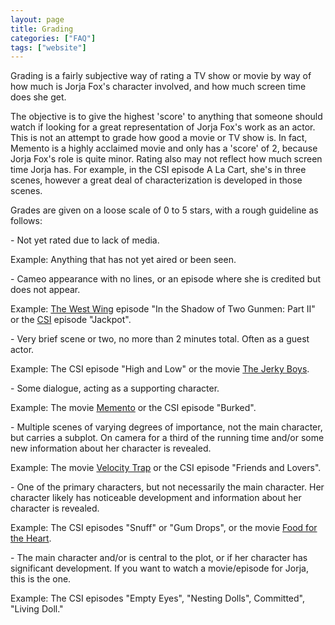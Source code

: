 ```yaml
---
layout: page
title: Grading
categories: ["FAQ"]
tags: ["website"]
---
```


Grading is a fairly subjective way of rating a TV show or movie by way of how much is Jorja Fox's character involved, and how much screen time does she get.

The objective is to give the highest 'score' to anything that someone should watch if looking for a great representation of Jorja Fox's work as an actor. This is not an attempt to grade how good a movie or TV show is. In fact, Memento is a highly acclaimed movie and only has a 'score' of 2, because Jorja Fox's role is quite minor. Rating also may not reflect how much screen time Jorja has. For example, in the CSI episode A La Cart, she's in three scenes, however a great deal of characterization is developed in those scenes.

Grades are given on a loose scale of 0 to 5 stars, with a rough guideline as follows:

<i style="color:red;" class="fa fa-star-o fa-rotate-normal" name="empty star"></i><i style="color:red;" class="fa fa-star-o fa-rotate-normal" name="empty star"></i><i style="color:red;" class="fa fa-star-o fa-rotate-normal" name="empty star"></i><i style="color:red;" class="fa fa-star-o fa-rotate-normal" name="empty star"></i><i style="color:red;" class="fa fa-star-o fa-rotate-normal" name="empty star"></i> - Not yet rated due to lack of media.

Example: Anything that has not yet aired or been seen.

<i style="color:grey;" class="fa fa-star fa-rotate-normal" name="grey star"></i><i style="color:grey;" class="fa fa-star fa-rotate-normal" name="grey star"></i><i style="color:grey;" class="fa fa-star fa-rotate-normal" name="grey star"></i><i style="color:grey;" class="fa fa-star fa-rotate-normal" name="grey star"></i><i style="color:grey;" class="fa fa-star fa-rotate-normal" name="grey star"></i> - Cameo appearance with no lines, or an episode where she is credited but does not appear.

Example: [The West Wing](/library/actor/west-wing/) episode "In the Shadow of Two Gunmen: Part II" or the [CSI](/library/actor/csi/) episode "Jackpot".

<i style="color:gold;" class="fa fa-star fa-rotate-normal" name="gold star"></i><i style="color:grey;" class="fa fa-star fa-rotate-normal" name="grey star"></i><i style="color:grey;" class="fa fa-star fa-rotate-normal" name="grey star"></i><i style="color:grey;" class="fa fa-star fa-rotate-normal" name="grey star"></i><i style="color:grey;" class="fa fa-star fa-rotate-normal" name="grey star"></i> - Very brief scene or two, no more than 2 minutes total. Often as a guest actor.

Example: The CSI episode "High and Low" or the movie [The Jerky Boys](/library/actor/jerky-boys).

<i style="color:gold;" class="fa fa-star fa-rotate-normal" name="gold star"></i><i style="color:gold;" class="fa fa-star fa-rotate-normal" name="gold star"></i><i style="color:grey;" class="fa fa-star fa-rotate-normal" name="grey star"></i><i style="color:grey;" class="fa fa-star fa-rotate-normal" name="grey star"></i><i style="color:grey;" class="fa fa-star fa-rotate-normal" name="grey star"></i> - Some dialogue, acting as a supporting character.

Example: The movie [Memento](/library/actor/memento/) or the CSI episode "Burked".

<i style="color:gold;" class="fa fa-star fa-rotate-normal" name="gold star"></i><i style="color:gold;" class="fa fa-star fa-rotate-normal" name="gold star"></i><i style="color:gold;" class="fa fa-star fa-rotate-normal" name="gold star"></i><i style="color:grey;" class="fa fa-star fa-rotate-normal" name="grey star"></i><i style="color:grey;" class="fa fa-star fa-rotate-normal" name="grey star"></i> - Multiple scenes of varying degrees of importance, not the main character, but carries a subplot. On camera for a third of the running time and/or some new information about her character is revealed.

Example: The movie [Velocity Trap](/library/actor/velocity-trap/) or the CSI episode "Friends and Lovers".

<i style="color:gold;" class="fa fa-star fa-rotate-normal" name="gold star"></i><i style="color:gold;" class="fa fa-star fa-rotate-normal" name="gold star"></i><i style="color:gold;" class="fa fa-star fa-rotate-normal" name="gold star"></i><i style="color:gold;" class="fa fa-star fa-rotate-normal" name="gold star"></i><i style="color:grey;" class="fa fa-star fa-rotate-normal" name="grey star"></i> - One of the primary characters, but not necessarily the main character. Her character likely has noticeable development and information about her character is revealed.

Example: The CSI episodes "Snuff" or "Gum Drops", or the movie [Food for the Heart](/library/actor/food-heart/).

<i style="color:gold;" class="fa fa-star fa-rotate-normal" name="gold star"></i><i style="color:gold;" class="fa fa-star fa-rotate-normal" name="gold star"></i><i style="color:gold;" class="fa fa-star fa-rotate-normal" name="gold star"></i><i style="color:gold;" class="fa fa-star fa-rotate-normal" name="gold star"></i><i style="color:gold;" class="fa fa-star fa-rotate-normal" name="gold star"></i> - The main character and/or is central to the plot, or if her character has significant development. If you want to watch a movie/episode for Jorja, this is the one.

Example: The CSI episodes "Empty Eyes", "Nesting Dolls", Committed", "Living Doll."